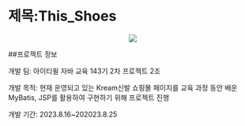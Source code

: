 #  제목:This_Shoes

<p align="center">
  <img src="https://github.com/ykmr0331/myProject/assets/117189519/88aa1a69-1450-403f-82cf-6e5f05deb956">
</p>

##프로젝트 정보

개발 팀: 아이티윌 자바 교육 143기 2차 프로젝트 2조


개발 목적:  현재 운영되고 있는 Kream신발 쇼핑몰 페이지를 교육 과정 동안 배운 MyBatis, JSP를 활용하여 구현하기 위해 프로젝트 진행


개발 기간: 2023.8.16~202023.8.25



  


